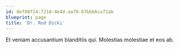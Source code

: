 ```yaml
---
id: 8ef08f24-7214-4e4d-aa70-07bbb6ca71ab
blueprint: page
title: 'Dr. Rod Dicki'
---
```

Et veniam accusantium blanditiis qui. Molestias molestiae et eos ab.